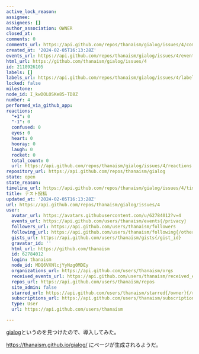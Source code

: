 ```yaml
---
active_lock_reason: 
assignee: 
assignees: []
author_association: OWNER
closed_at: 
comments: 0
comments_url: https://api.github.com/repos/thanaism/gialog/issues/4/comments
created_at: '2024-02-05T16:13:28Z'
events_url: https://api.github.com/repos/thanaism/gialog/issues/4/events
html_url: https://github.com/thanaism/gialog/issues/4
id: 2118926105
labels: []
labels_url: https://api.github.com/repos/thanaism/gialog/issues/4/labels{/name}
locked: false
milestone: 
node_id: I_kwDOLOSKe85-TD8Z
number: 4
performed_via_github_app: 
reactions:
  "+1": 0
  "-1": 0
  confused: 0
  eyes: 0
  heart: 0
  hooray: 0
  laugh: 0
  rocket: 0
  total_count: 0
  url: https://api.github.com/repos/thanaism/gialog/issues/4/reactions
repository_url: https://api.github.com/repos/thanaism/gialog
state: open
state_reason: 
timeline_url: https://api.github.com/repos/thanaism/gialog/issues/4/timeline
title: テスト投稿
updated_at: '2024-02-05T16:13:28Z'
url: https://api.github.com/repos/thanaism/gialog/issues/4
user:
  avatar_url: https://avatars.githubusercontent.com/u/62784012?v=4
  events_url: https://api.github.com/users/thanaism/events{/privacy}
  followers_url: https://api.github.com/users/thanaism/followers
  following_url: https://api.github.com/users/thanaism/following{/other_user}
  gists_url: https://api.github.com/users/thanaism/gists{/gist_id}
  gravatar_id: ''
  html_url: https://github.com/thanaism
  id: 62784012
  login: thanaism
  node_id: MDQ6VXNlcjYyNzg0MDEy
  organizations_url: https://api.github.com/users/thanaism/orgs
  received_events_url: https://api.github.com/users/thanaism/received_events
  repos_url: https://api.github.com/users/thanaism/repos
  site_admin: false
  starred_url: https://api.github.com/users/thanaism/starred{/owner}{/repo}
  subscriptions_url: https://api.github.com/users/thanaism/subscriptions
  type: User
  url: https://api.github.com/users/thanaism

---
```

[gialog](https://github.com/r7kamura/gialog)というのを見つけたので、導入してみた。

https://thanaism.github.io/gialog/ にページが生成されるようだ。
